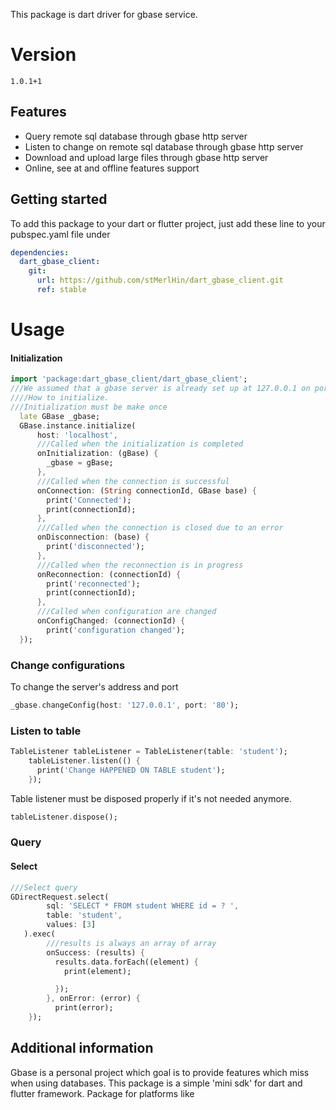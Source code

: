 <!-- 
This README describes the package. If you publish this package to pub.dev,
this README's contents appear on the landing page for your package.

For information about how to write a good package README, see the guide for
[writing package pages](https://dart.dev/guides/libraries/writing-package-pages). 

For general information about developing packages, see the Dart guide for
[creating packages](https://dart.dev/guides/libraries/create-library-packages)
and the Flutter guide for
[developing packages and plugins](https://flutter.dev/developing-packages). 
-->


This package is dart driver for gbase service.

# Version
 ``1.0.1+1
 ``

## Features

* Query remote sql database through gbase http server
* Listen to change on remote sql database through gbase http server
* Download and upload large files through gbase http server
* Online, see at and offline features support

## Getting started

To add this package to your dart or flutter project, just add these line to your 
pubspec.yaml file under 

```yaml
dependencies:
  dart_gbase_client:
    git:
      url: https://github.com/stMerlHin/dart_gbase_client.git
      ref: stable
```



# Usage

#### Initialization
```dart
import 'package:dart_gbase_client/dart_gbase_client';
///We assumed that a gbase server is already set up at 127.0.0.1 on port 8080
////How to initialize.
///Initialization must be make once
  late GBase _gbase;
  GBase.instance.initialize(
      host: 'localhost',
      ///Called when the initialization is completed
      onInitialization: (gBase) {
        _gbase = gBase;
      },
      ///Called when the connection is successful
      onConnection: (String connectionId, GBase base) {
        print('Connected');
        print(connectionId);
      },
      ///Called when the connection is closed due to an error
      onDisconnection: (base) {
        print('disconnected');
      },
      ///Called when the reconnection is in progress
      onReconnection: (connectionId) {
        print('reconnected');
        print(connectionId);
      },
      ///Called when configuration are changed
      onConfigChanged: (connectionId) {
        print('configuration changed');
  });
```
### Change configurations
To change the server's address and port
```dart
_gbase.changeConfig(host: '127.0.0.1', port: '80');
```

### Listen to table
```dart
TableListener tableListener = TableListener(table: 'student');
    tableListener.listen(() {
      print('Change HAPPENED ON TABLE student');
    });
```

Table listener must be disposed properly if it's not needed anymore.
```dart
tableListener.dispose();
```

### Query
#### Select
```dart
///Select query
GDirectRequest.select(
        sql: 'SELECT * FROM student WHERE id = ? ',
        table: 'student',
        values: [3]
   ).exec(
        ///results is always an array of array
        onSuccess: (results) {
          results.data.forEach((element) {
            print(element);

          });
        }, onError: (error) {
          print(error);
    });
```

## Additional information

Gbase is a personal project which goal is to provide features which miss when using databases.
This package is a simple 'mini sdk' for dart and flutter framework. 
Package for platforms like 

[comment]: <> (java, javascript and php are available under )

[comment]: <> (http://www.github.com/stmerlhin/<language>_gbase_client)
